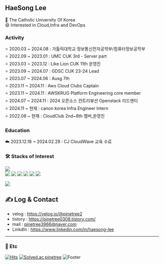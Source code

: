 

## HaeSong Lee 
🏫 The Catholic University Of Korea <br>
😄 Interested in Cloud,Infra and DevOps

<!--START_SECTION:badges-->
<!--END_SECTION:badges-->

###  Activity
⭐️ 2020.03 ~ 2024.08 : 가톨릭대학교 정보통신전자공학부/컴퓨터정보공학부 <br> 
⭐️ 2022.09 ~ 2023.01 : UMC CUK 3rd - Server part <br>
⭐️ 2023.03 ~ 2023.12 : Like Lion CUK 11th 운영진 <br>
⭐️ 2023.09 ~ 2024.07 : GDSC CUK 23-24 Lead<br>
⭐️ 2023.07 ~ 2024.06 : Ausg 7th<br>
⭐️ 2023.11 ~ 2024.11 : Aws Cloud Clubs Captain<br>
⭐️ 2023.11 ~ 2024.11 : AWSKRUG Platform Engineering core member<br>
⭐️ 2024.07 ~ 2024.11 : 2024 오픈소스 컨트리뷰션 Openstack 리드멘티 <br>
⭐️ 2024.11 ~ 현재 : canon korea Infra Engineer Intern <br>
⭐️ 2022.08 ~ 현재 : CloudClub 2nd~6th 멤버,운영진 <br>

###  Education
☁️ 2023.12.18 ~ 2024.02.29 : CJ CloudWave 교육 수료 

### 🛠️ Stacks of Interest

<img src="https://github-readme-stats.vercel.app/api/top-langs/?username=pinetree2&layout=compact"><br>
<img src="https://img.shields.io/badge/Python-3766AB?style=flat-square&logo=Python&logoColor=white"/> <img src="https://img.shields.io/badge/Aws-FFB71B?style=flat-square&logo=Amazon Aws&logoColor=white"/> <img src="https://img.shields.io/badge/Java-007396?style=flat-square&logo=Java&logoColor=white"/> <img src="https://img.shields.io/badge/Terraform-7B42BC?style=flat-square&logo=Terraform&logoColor=white"/> <img src="https://img.shields.io/badge/Docker-2496ED?style=flat-square&logo=Docker&logoColor=white"/> <img src="https://img.shields.io/badge/Kubernetes-326CE5?style=flat-square&logo=Kubernetes&logoColor=white"/>
 
![](./profile-3d-contrib/profile-green-animate.svg)


## ✍️ Log & Contact 
 - velog : https://velog.io/@pinetree2 <br>
 - tistory : https://pinetree0308.tistory.com/
 - mail : pinetree3966@naver.com <br>
 - LinkdIn : https://www.linkedin.com/in/haesong-lee
---

### 💬 Etc

[![Hits](https://hits.seeyoufarm.com/api/count/incr/badge.svg?url=https%3A%2F%2Fgithub.com%2Fpinetree2&count_bg=%230040F2&title_bg=%233D5C69&icon=awesomelists.svg&icon_color=%2308E7FF&title=hits&edge_flat=false)](https://hits.seeyoufarm.com)
[![Solved.ac
pinetree](http://mazassumnida.wtf/api/mini/generate_badge?boj=dlgothd3966)](https://solved.ac/dlgothd3966)
![Footer](https://capsule-render.vercel.app/api?type=waving&color=auto&height=200&section=footer)

 
